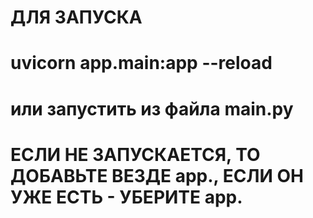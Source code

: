 # ДЛЯ ЗАПУСКА
# uvicorn app.main:app --reload
# или запустить из файла main.py



# ЕСЛИ НЕ ЗАПУСКАЕТСЯ, ТО ДОБАВЬТЕ ВЕЗДЕ app., ЕСЛИ ОН УЖЕ ЕСТЬ - УБЕРИТЕ app.
